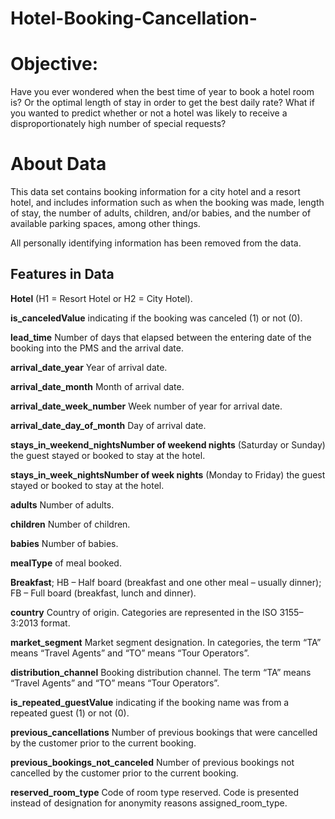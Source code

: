 # Hotel-Booking-Cancellation-

# Objective:

Have you ever wondered when the best time of year to book a hotel room is? Or the optimal length of stay in order to get the best daily rate? What if you wanted to predict whether or not a hotel was likely to receive a disproportionately high number of special requests?

# About Data

This data set contains booking information for a city hotel and a resort hotel, and includes information such as when the booking was made, length of stay, the number of adults, children, and/or babies, and the number of available parking spaces, among other things.

All personally identifying information has been removed from the data.

## Features in Data

**Hotel** (H1 = Resort Hotel or H2 = City Hotel).

**is_canceledValue** indicating if the booking was canceled (1) or not (0).

**lead_time** Number of days that elapsed between the entering date of the booking into the PMS and the arrival date.

**arrival_date_year** Year of arrival date.

**arrival_date_month** Month of arrival date.

**arrival_date_week_number** Week number of year for arrival date.

**arrival_date_day_of_month** Day of arrival date.

**stays_in_weekend_nightsNumber of weekend nights** (Saturday or Sunday) the guest stayed or booked to stay at the hotel.

**stays_in_week_nightsNumber of week nights** (Monday to Friday) the guest stayed or booked to stay at the hotel.

**adults** Number of adults.

**children** Number of children.

**babies** Number of babies.

**mealType** of meal booked. 

**Breakfast**; HB – Half board (breakfast and one other meal – usually dinner); FB – Full board (breakfast, lunch and dinner).

**country** Country of origin. Categories are represented in the ISO 3155–3:2013 format.

**market_segment** Market segment designation. In categories, the term “TA” means “Travel Agents” and “TO” means “Tour Operators”.

**distribution_channel** Booking distribution channel. The term “TA” means “Travel Agents” and “TO” means “Tour Operators”.

**is_repeated_guestValue**  indicating if the booking name was from a repeated guest (1) or not (0).

**previous_cancellations** Number of previous bookings that were cancelled by the customer prior to the current booking.

**previous_bookings_not_canceled** Number of previous bookings not cancelled by the customer prior to the current booking.

**reserved_room_type** Code of room type reserved. Code is presented instead of designation for anonymity reasons
assigned_room_type.
